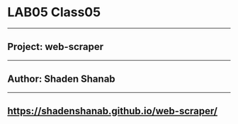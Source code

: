 # LAB05 Class05

-----------

## Project: web-scraper

-----------

## Author: Shaden Shanab

----------

## <https://shadenshanab.github.io/web-scraper/>
